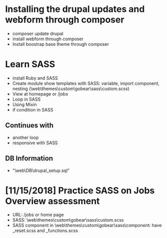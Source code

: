 # Installing the drupal updates and webform through composer
- composer update drupal
- install webform through composer
- Install boostrap base theme through composer

# Learn SASS
- install Ruby and SASS
- Create module show templates with SASS: variable, import component, nesting (\web\themes\custom\gobear\sass\custom.scss)
- View at homepage or /jobs
- Loop in SASS
- Using Mixin
- if condition in SASS

## Continues with
- another loop
- responsive with SASS

## DB Information
- "\web\DB\drupal_setup.sql"

# [11/15/2018] Practice SASS on Jobs Overview assessment
- URL: /jobs or home page
- SASS: \web\themes\custom\gobear\sass\custom.scss
- SASS component in \web\themes\custom\gobear\sass\component\: have _reset.scss and _functions.scss
